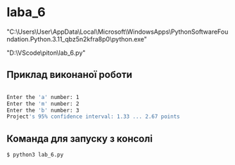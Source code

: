# laba_6

"C:\Users\User\AppData\Local\Microsoft\WindowsApps\PythonSoftwareFoundation.Python.3.11_qbz5n2kfra8p0\python.exe"

"D:\VScode\piton\lab_6.py"

## Приклад виконаної роботи 

```bash

Enter the 'a' number: 1
Enter the 'm' number: 2
Enter the 'b' number: 3
Project's 95% confidence interval: 1.33 ... 2.67 points

```
## Команда для запуску з консолі

```bash
$ python3 lab_6.py

```
